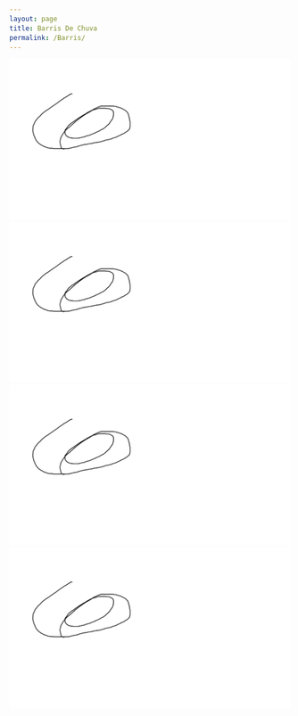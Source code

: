 ```yaml
---
layout: page
title: Barris De Chuva
permalink: /Barris/
---
```



[![Aqua Amigos Logo](/assets/rainbarrel1.png)](https://google.com)
[![Aqua Amigos Logo](/assets/rainbarrel1.png)](https://google.com)
[![Aqua Amigos Logo](/assets/rainbarrel1.png)](https://google.com)
[![Aqua Amigos Logo](/assets/rainbarrel1.png)](https://google.com)

